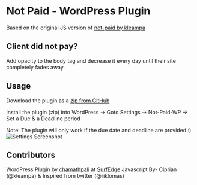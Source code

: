 # Not Paid - WordPress Plugin
Based on the original JS version of [not-paid by kleampa](https://github.com/kleampa/not-paid)

## Client did not pay?
Add opacity to the body tag and decrease it every day until their site completely fades away.

## Usage
Download the plugin as a [zip from GitHub](https://github.com/SurfEdge/not-paid-wp/archive/master.zip)

Install the plugin (zip) into WordPress -> Goto Settings -> Not-Paid-WP -> Set a Due & a Deadline period

Note: The plugin will only work if the due date and deadline are provided :)
![Settings Screenshot](https://raw.githubusercontent.com/SurfEdge/not-paid-wp/master/settings.png)

## Contributors
WordPress Plugin by [chamathpali](https://github.com/chamathpali) at [SurfEdge](https://github.com/SurfEdge) 
Javascript By- Ciprian (@kleampa) & Inspired from twitter (@riklomas)
